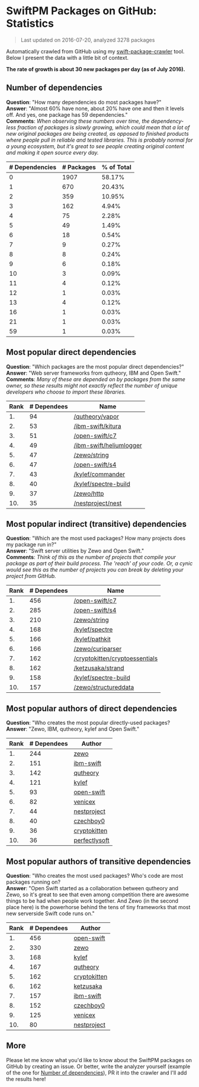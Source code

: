 
# SwiftPM Packages on GitHub: Statistics

> Last updated on 2016-07-20, analyzed 3278 packages

Automatically crawled from GitHub using my [swift-package-crawler](https://github.com/czechboy0/swift-package-crawler) tool. Below I present the data with a little bit of context.

**The rate of growth is about 30 new packages per day (as of July 2016).**

## Number of dependencies
**Question**: "How many dependencies do most packages have?"  
**Answer**: "Almost 60% have none, about 20% have one and then it levels off. And yes, one package has 59 dependencies."  
**Comments**: *When observing these numbers over time, the dependency-less fraction of packages is slowly growing, which could mean that a lot of new original packages are being created, as opposed to finished products where people pull in reliable and tested libraries. This is probably normal for a young ecosystem, but it's great to see people creating original content and making it open source every day.*

| # Dependencies | # Packages | % of Total |
| --- | --- | --- |
|   0 | 1907 | 58.17% |
|   1 | 670 | 20.43% |
|   2 | 359 | 10.95% |
|   3 | 162 |  4.94% |
|   4 |  75 |  2.28% |
|   5 |  49 |  1.49% |
|   6 |  18 |  0.54% |
|   7 |   9 |  0.27% |
|   8 |   8 |  0.24% |
|   9 |   6 |  0.18% |
|  10 |   3 |  0.09% |
|  11 |   4 |  0.12% |
|  12 |   1 |  0.03% |
|  13 |   4 |  0.12% |
|  16 |   1 |  0.03% |
|  21 |   1 |  0.03% |
|  59 |   1 |  0.03% |


## Most popular direct dependencies
**Question**: "Which packages are the most popular direct dependencies?"  
**Answer**: "Web server frameworks from qutheory, IBM and Open Swift."    
**Comments**: *Many of these are depended on by packages from the same owner, so these results might not exactly reflect the number of unique developers who choose to import these libraries.*  

| Rank | # Dependees | Name |
| --- | --- | --- |
|   1. |  94 | [/qutheory/vapor](https://github.com/qutheory/vapor) |
|   2. |  53 | [/ibm-swift/kitura](https://github.com/ibm-swift/kitura) |
|   3. |  51 | [/open-swift/c7](https://github.com/open-swift/c7) |
|   4. |  49 | [/ibm-swift/heliumlogger](https://github.com/ibm-swift/heliumlogger) |
|   5. |  47 | [/zewo/string](https://github.com/zewo/string) |
|   6. |  47 | [/open-swift/s4](https://github.com/open-swift/s4) |
|   7. |  43 | [/kylef/commander](https://github.com/kylef/commander) |
|   8. |  40 | [/kylef/spectre-build](https://github.com/kylef/spectre-build) |
|   9. |  37 | [/zewo/http](https://github.com/zewo/http) |
|  10. |  35 | [/nestproject/nest](https://github.com/nestproject/nest) |


## Most popular indirect (transitive) dependencies
**Question**: "Which are the most used packages? How many projects does my package run in?"  
**Answer**: "Swift server utilities by Zewo and Open Swift."    
**Comments**: *Think of this as the number of projects that compile your package as part of their build process. The 'reach' of your code. Or, a cynic would see this as the number of projects you can break by deleting your project from GitHub.*  

| Rank | # Dependees | Name |
| --- | --- | --- |
|   1. | 456 | [/open-swift/c7](https://github.com/open-swift/c7) |
|   2. | 285 | [/open-swift/s4](https://github.com/open-swift/s4) |
|   3. | 210 | [/zewo/string](https://github.com/zewo/string) |
|   4. | 168 | [/kylef/spectre](https://github.com/kylef/spectre) |
|   5. | 166 | [/kylef/pathkit](https://github.com/kylef/pathkit) |
|   6. | 166 | [/zewo/curiparser](https://github.com/zewo/curiparser) |
|   7. | 162 | [/cryptokitten/cryptoessentials](https://github.com/cryptokitten/cryptoessentials) |
|   8. | 162 | [/ketzusaka/strand](https://github.com/ketzusaka/strand) |
|   9. | 158 | [/kylef/spectre-build](https://github.com/kylef/spectre-build) |
|  10. | 157 | [/zewo/structureddata](https://github.com/zewo/structureddata) |


## Most popular authors of direct dependencies
**Question**: "Who creates the most popular directly-used packages?  
**Answer**: "Zewo, IBM, qutheory, kylef and Open Swift."    

| Rank | # Dependees | Author |
| --- | --- | --- |
|   1. | 244 | [zewo](https://github.com/zewo) |
|   2. | 151 | [ibm-swift](https://github.com/ibm-swift) |
|   3. | 142 | [qutheory](https://github.com/qutheory) |
|   4. | 121 | [kylef](https://github.com/kylef) |
|   5. |  93 | [open-swift](https://github.com/open-swift) |
|   6. |  82 | [venicex](https://github.com/venicex) |
|   7. |  44 | [nestproject](https://github.com/nestproject) |
|   8. |  40 | [czechboy0](https://github.com/czechboy0) |
|   9. |  36 | [cryptokitten](https://github.com/cryptokitten) |
|  10. |  36 | [perfectlysoft](https://github.com/perfectlysoft) |


## Most popular authors of transitive dependencies
**Question**: "Who creates the most used packages? Who's code are most packages running on?  
**Answer**: "Open Swift started as a collaboration between qutheory and Zewo, so it's great to see that even among competition there are awesome things to be had when people work together. And Zewo (in the second place here) is the powerhorse behind the tens of tiny frameworks that most new serverside Swift code runs on."    

| Rank | # Dependees | Author |
| --- | --- | --- |
|   1. | 456 | [open-swift](https://github.com/open-swift) |
|   2. | 330 | [zewo](https://github.com/zewo) |
|   3. | 168 | [kylef](https://github.com/kylef) |
|   4. | 167 | [qutheory](https://github.com/qutheory) |
|   5. | 162 | [cryptokitten](https://github.com/cryptokitten) |
|   6. | 162 | [ketzusaka](https://github.com/ketzusaka) |
|   7. | 157 | [ibm-swift](https://github.com/ibm-swift) |
|   8. | 152 | [czechboy0](https://github.com/czechboy0) |
|   9. | 125 | [venicex](https://github.com/venicex) |
|  10. |  80 | [nestproject](https://github.com/nestproject) |


## More
Please let me know what you'd like to know about the SwiftPM packages on GitHub by creating an issue. Or better, write the analyzer yourself (example of the one for [Number of dependencies](https://github.com/czechboy0/swift-package-crawler/blob/master/Sources/AnalyzerLib/DependencyTrees.swift)), PR it into the crawler and I'll add the results here!
